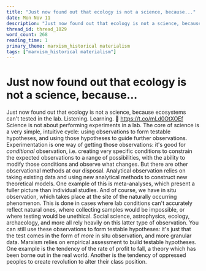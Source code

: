 ```yaml
---
title: "Just now found out that ecology is not a science, because..."
date: Mon Nov 11
description: "Just now found out that ecology is not a science, because ecosystems can't tested in the lab. Listening."
thread_id: thread_1029
word_count: 268
reading_time: 1
primary_theme: marxism_historical materialism
tags: ["marxism_historical materialism"]
---
```


# Just now found out that ecology is not a science, because...

Just now found out that ecology is not a science, because ecosystems can't tested in the lab. Listening. Learning. 🙏 https://t.co/mLd0OtXOEf Science is not about performing experiments in a lab. The core of science is a very simple, intuitive cycle: using observations to form testable hypotheses, and using those hypotheses to guide further observations. Experimentation is one way of getting those observations: it's good for *conditional* observation, i.e. creating very specific conditions to constrain the expected observations to a range of possibilities, with the ability to modify those conditions and observe what changes. But there are other observational methods at our disposal. Analytical observation relies on taking existing data and using new analytical methods to construct new theoretical models. One example of this is meta-analyses, which present a fuller picture than individual studies. And of course, we have in situ observation, which takes place at the site of the naturally occurring phenomenon. This is done in cases where lab conditions can't accurately reflect natural ones, where collecting samples would be impossible, or where testing would be unethical. Social science, astrophysics, ecology, archaeology, and more all rely heavily on this latter type of observation. You can still use these observations to form testable hypotheses: it's just that the test comes in the form of *more* in situ observation, and more granular data. Marxism relies on empirical assessment to build testable hypotheses. One example is the tendency of the rate of profit to fall, a theory which has been borne out in the real world. Another is the tendency of oppressed peoples to create revolution to alter their class position.